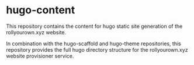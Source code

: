 # hugo-content

This repository contains the content for hugo static site generation of the rollyourown.xyz website.

In combination with the hugo-scaffold and hugo-theme repositories, this repository provides the full hugo directory structure for the rollyourown.xyz website provisioner service.
